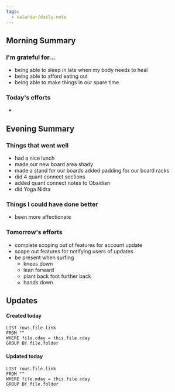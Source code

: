 ```yaml
---
tags:
  - calendar/daily-note
---
```


## Morning Summary

### I'm grateful for...

- being able to sleep in late when my body needs to heal
- being able to afford eating out
- being able to make things in our spare time

### Today's efforts

-

## Evening Summary

### Things that went well

- had a nice lunch
- made our new board area shady
- made a stand for our boards added padding for our board racks
- did 4 quant connect sections 
- added quant connect notes to Obsidian
- did Yoga Nidra

### Things I could have done better

- been more affectionate

### Tomorrow's efforts

- complete scoping out of features for account update
- scope out features for notifying users of updates
- be present when surfing
	- knees down
	- lean forward
	- plant back foot further back
	- hands down

## Updates

#### Created today

```dataview
LIST rows.file.link
FROM ""
WHERE file.cday = this.file.cday
GROUP BY file.folder
```

#### Updated today

```dataview
LIST rows.file.link
FROM ""
WHERE file.mday = this.file.cday
GROUP BY file.folder
```
